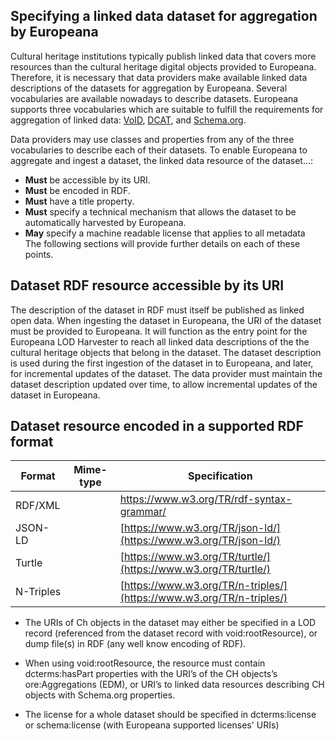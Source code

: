 ## Specifying a linked data dataset for aggregation  by Europeana

Cultural heritage institutions typically publish linked data that covers more resources than the cultural heritage digital objects provided to Europeana. Therefore, it is necessary that data providers make available linked data descriptions of the datasets for aggregation by Europeana.
Several vocabularies are available nowadays to describe datasets. Europeana supports three vocabularies which are suitable to fulfill the requirements for aggregation of linked data: [VoID](https://www.w3.org/TR/void/), [DCAT](https://www.w3.org/TR/vocab-dcat/), and [Schema.org](http://schema.org/Dataset).

Data providers may use classes and properties from any of the three vocabularies to describe each of their datasets. To enable Europeana to aggregate and ingest a dataset, the linked data resource of the dataset...:
 - **Must** be accessible by its URI.
 - **Must** be encoded in RDF.
 - **Must** have a title property.
 - **Must** specify a technical mechanism that allows the dataset to be automatically harvested by Europeana.
 - **May** specify a machine readable license that applies to all metadata  
The following sections will provide further details on each of these points.

## Dataset RDF resource accessible by its URI
The description of the dataset in RDF must itself be published as linked open data. 
When ingesting the dataset in Europeana, the URI of the dataset must be provided to Europeana. It will function as the entry point for the Europeana LOD Harvester to reach all linked data descriptions of the the cultural heritage objects that belong in the dataset. 
The dataset description is used during the first ingestion of the dataset in to Europeana, and later, for incremental updates of the dataset.
The data provider must maintain the dataset description updated over time, to allow incremental updates of the dataset in Europeana. 
## Dataset resource encoded in a supported RDF format

| Format | Mime-type | Specification
|--|--|--|
| RDF/XML |  | https://www.w3.org/TR/rdf-syntax-grammar/
| JSON-LD |  | [https://www.w3.org/TR/json-ld/](https://www.w3.org/TR/json-ld/) 
| Turtle |  | [https://www.w3.org/TR/turtle/](https://www.w3.org/TR/turtle/) |
| N-Triples  |  | [https://www.w3.org/TR/n-triples/](https://www.w3.org/TR/n-triples/) |

-   The URIs of Ch objects in the dataset may either be specified in a LOD record (referenced from the dataset record with void:rootResource), or dump file(s) in RDF (any well know encoding of RDF).
    
-   When using void:rootResource, the resource must contain dcterms:hasPart properties with the URI’s of the CH objects’s ore:Aggregations (EDM), or URI’s to linked data resources describing CH objects with Schema.org properties.
    
-   The license for a whole dataset should be specified in dcterms:license or schema:license (with Europeana supported licenses' URIs)
<!--stackedit_data:
eyJoaXN0b3J5IjpbOTU1NTM5NzQ1LDE5NjE4NzQ1OCwtMTc2NT
Q2NzQwOSwtODI5MzE4MzAxLDE4MzU1NjI5OCwtMTI2OTU4NzU5
MywtMTQwNDY5MTE3MCwyMDY0MzIzODQ0LDE0Njg0MzA4NjYsOT
k3NTg0NjU4LDg5Mzk4ODEwOCwtMTQ5MDIwNzYyMSw3OTcxMDUx
MzMsMTY4Njc2NzAyXX0=
-->